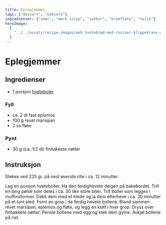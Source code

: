 ```yaml
---
title: Eplegjemmer
tags: ["dessert", "bakverk"]
ingredienser: ["smør", "mørk sirup", "sukker", "kremfløte", "nelik"]
heroImage:
  [
    "../../assets/recipe-images/web_hvetebrød-med-rosiner-klippekrans-mandelfylte-smørboller-eplegjemmer.jpg",
  ]
---
```


# Eplegjemmer

## Ingredienser

- 1 porsjon [hveteboler](./hveteboler)

### Fyll

- ca. 2 dl fast eplemos
- 100 g revet marsipan
- 2 ss fløte

### Pynt

- 30 g (ca. 1/2 dl) finhakkete nøtter

## Instruksjon

Stekes ved 225 gr. på nest øverste rille i ca. 12 minutter.

Lag en porsjon hveteboller. Ha den ferdighevete deigen på bakebordet. Trill en lang pølse som deles i ca. 30 like store biter. Trill boller som legges i muffinsformer. Dekk dem med et klede og la dem etterheve i ca. 30 minutter på et lunt sted. Form en grop i de ferdig hevete bollene. Bland sammen revet marsipan, eplemos og fløte, og legg en klatt i hver grop. Dryss over finhakkete nøtter. Pensle bollene med egg og stek dem gylne. Avkjøl bollene på rist.
